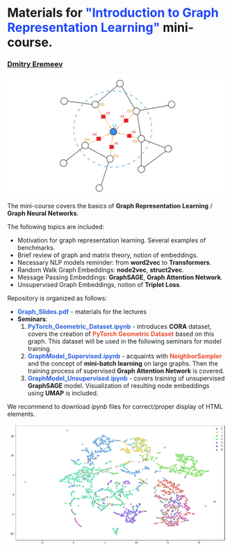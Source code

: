 # Materials for <font color=#1F45FC> "Introduction to Graph Representation Learning" </font> mini-course.

### <a href="https://github.com/d-eremeev/">Dmitry Eremeev</a>
<img src="Seminars/pictures/MP.jpg" width=700>

The mini-course covers the basics of **Graph Representation Learning** / **Graph Neural Networks**. 

The following topics are included:
- Motivation for graph representation learning. Several examples of benchmarks.
- Brief review of graph and matrix theory, notion of embeddings.
- Necessary NLP models reminder: from **word2vec** to **Transformers**. 
- Random Walk Graph Embeddings: **node2vec**, **struct2vec**.
- Message Passing Embeddings: **GraphSAGE**, **Graph Attention Network**.
- Unsupervised Graph Embeddings, notion of **Triplet Loss**.

Repository is organized as follows:
- <font color=#2B60DE>**Graph_Slides.pdf** </font> - materials for the lectures
- **Seminars**:
    1. <font color=#2B60DE>**PyTorch_Geometric_Dataset.ipynb**</font> - introduces **CORA** dataset, covers the creation of <font color=#EE4C2C>**PyTorch Geometric Dataset**</font> based on this graph. This dataset will be used in the following seminars for model training.
    2. <font color=#2B60DE>**GraphModel_Supervised.ipynb**</font> - acquaints with <font color=#EE4C2C>**NeighborSampler**</font> and the concept of **mini-batch learning** on large graphs. Then the training process of supervised **Graph Attention Network** is covered.
    3. <font color=#2B60DE>**GraphModel_Unsupervised.ipynb**</font> - covers training of unsupervised **GraphSAGE** model. Visualization of resulting node embeddings using **UMAP** is included.
  
We recommend to download *ipynb* files for correct/proper display of HTML elements.

<img src="Seminars/pictures/CORA embeddings.png" width=700>
